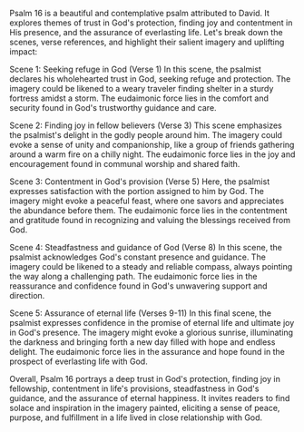 Psalm 16 is a beautiful and contemplative psalm attributed to David. It explores themes of trust in God's protection, finding joy and contentment in His presence, and the assurance of everlasting life. Let's break down the scenes, verse references, and highlight their salient imagery and uplifting impact:

Scene 1: Seeking refuge in God (Verse 1)
In this scene, the psalmist declares his wholehearted trust in God, seeking refuge and protection. The imagery could be likened to a weary traveler finding shelter in a sturdy fortress amidst a storm. The eudaimonic force lies in the comfort and security found in God's trustworthy guidance and care.

Scene 2: Finding joy in fellow believers (Verse 3)
This scene emphasizes the psalmist's delight in the godly people around him. The imagery could evoke a sense of unity and companionship, like a group of friends gathering around a warm fire on a chilly night. The eudaimonic force lies in the joy and encouragement found in communal worship and shared faith.

Scene 3: Contentment in God's provision (Verse 5)
Here, the psalmist expresses satisfaction with the portion assigned to him by God. The imagery might evoke a peaceful feast, where one savors and appreciates the abundance before them. The eudaimonic force lies in the contentment and gratitude found in recognizing and valuing the blessings received from God.

Scene 4: Steadfastness and guidance of God (Verse 8)
In this scene, the psalmist acknowledges God's constant presence and guidance. The imagery could be likened to a steady and reliable compass, always pointing the way along a challenging path. The eudaimonic force lies in the reassurance and confidence found in God's unwavering support and direction.

Scene 5: Assurance of eternal life (Verses 9-11)
In this final scene, the psalmist expresses confidence in the promise of eternal life and ultimate joy in God's presence. The imagery might evoke a glorious sunrise, illuminating the darkness and bringing forth a new day filled with hope and endless delight. The eudaimonic force lies in the assurance and hope found in the prospect of everlasting life with God.

Overall, Psalm 16 portrays a deep trust in God's protection, finding joy in fellowship, contentment in life's provisions, steadfastness in God's guidance, and the assurance of eternal happiness. It invites readers to find solace and inspiration in the imagery painted, eliciting a sense of peace, purpose, and fulfillment in a life lived in close relationship with God.